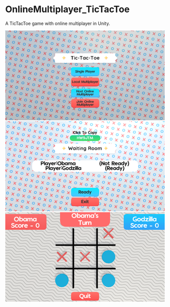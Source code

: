 # OnlineMultiplayer_TicTacToe
A TicTacToe game with online multiplayer in Unity.

![Screenshot](1.png)
![Screenshot](2.png)
![Screenshot](3.png)
